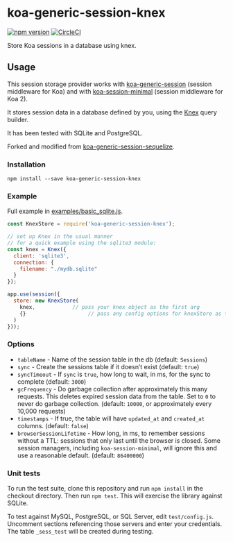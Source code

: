 # koa-generic-session-knex

[![npm version](https://badge.fury.io/js/koa-generic-session-knex.svg)](https://badge.fury.io/js/koa-generic-session-knex)
[![CircleCI](https://circleci.com/gh/EarthlingInteractive/koa-generic-session-knex.svg?style=svg)](https://circleci.com/gh/EarthlingInteractive/koa-generic-session-knex)

Store Koa sessions in a database using knex.

## Usage

This session storage provider works with [koa-generic-session](https://github.com/koajs/generic-session) (session middleware for Koa) and with [koa-session-minimal](https://github.com/longztian/koa-session-minimal) (session middleware for Koa 2).

It stores session data in a database defined by you, using the [Knex](http://knexjs.org/) query builder.

It has been tested with SQLite and PostgreSQL.

Forked and modified from [koa-generic-session-sequelize](https://github.com/natesilva/koa-generic-session-sequelize).

### Installation

`npm install --save koa-generic-session-knex`

### Example

Full example in [examples/basic_sqlite.js](examples/basic_sqlite.js).

```js
const KnexStore = require('koa-generic-session-knex');

// set up Knex in the usual manner
// for a quick example using the sqlite3 module:
const knex = Knex({
  client: 'sqlite3',
  connection: {
    filename: "./mydb.sqlite"
  }
});

app.use(session({
  store: new KnexStore(
    knex,            // pass your knex object as the first arg
    {}                    // pass any config options for knexStore as the second arg (see below)
  )
}));
```

### Options

 - `tableName` - Name of the session table in the db (default: `Sessions`)
 - `sync` - Create the sessions table if it doesn’t exist (default: `true`)
 - `syncTimeout` - If `sync` is `true`, how long to wait, in ms, for the sync to complete (default: `3000`)
 - `gcFrequency` - Do garbage collection after approximately this many requests. This deletes expired session data from the table. Set to `0` to never do garbage collection. (default: `10000`, or approximately every 10,000 requests)
 - `timestamps` - If true, the table will have `updated_at` and `created_at` columns. (default: `false`)
 - `browserSessionLifetime` - How long, in ms, to remember sessions without a TTL: sessions that only last until the browser is closed. Some session managers, including `koa-session-minimal`, will ignore this and use a reasonable default. (default: `86400000`)


### Unit tests

To run the test suite, clone this repository and run `npm install` in the checkout directory. Then run `npm test`. This will exercise the library against SQLite.

To test against MySQL, PostgreSQL, or SQL Server, edit `test/config.js`. Uncomment sections referencing those servers and enter your credentials. The table `_sess_test` will be created during testing.
